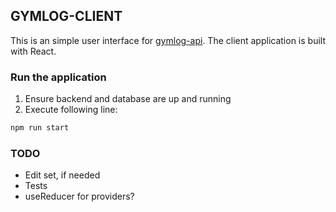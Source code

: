 ## GYMLOG-CLIENT

This is an simple user interface for [gymlog-api](https://github.com/villevaltonen/gymlog-api). The client application is built with React.

### Run the application

1. Ensure backend and database are up and running
2. Execute following line:

```bash
npm run start
```

### TODO

- Edit set, if needed
- Tests
- useReducer for providers?
